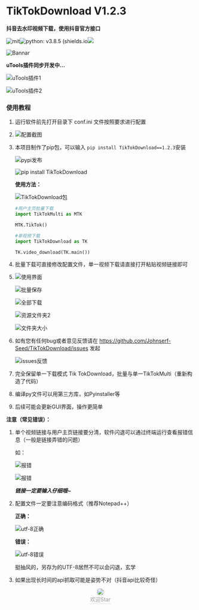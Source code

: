 # TikTokDownload V1.2.3
**抖音去水印视频下载，使用抖音官方接口**


![mit](https://img.shields.io/badge/license-MIT-blue)![python: v3.8.5 (shields.io](https://img.shields.io/badge/python-v3.8.5-green)<a target="_blank" href="http://mail.qq.com/cgi-bin/qm_share?t=qm_mailme&email=PFZTVFJPWU5aEU9ZWVh8WlNEUV1VUBJfU1E" style="text-decoration:none;"><img src="http://rescdn.qqmail.com/zh_CN/htmledition/images/function/qm_open/ico_mailme_11.png"/></a>

![Bannar](https://tva1.sinaimg.cn/large/006908GAly1gqg5fvxuutj30dw0dwt99.jpg)

**uTools插件同步开发中...**

![uTools插件1](https://tvax4.sinaimg.cn/large/006908GAly1gswo21zzp2j30ma02ygmo.jpg)

![uTools插件2](https://tva2.sinaimg.cn/large/006908GAly1gswo3pvdysj30bm0geq8q.jpg)


### 使用教程

1. 运行软件前先打开目录下 conf.ini 文件按照要求进行配置

2. ![配置截图](https://tvax1.sinaimg.cn/large/006908GAly1gqg5b6fbvsj30ng09iwes.jpg)

3. 本项目制作了pip包，可以输入 ``` pip install TikTokDownload==1.2.3 ```安装

   ![pypi发布](https://tvax3.sinaimg.cn/large/006908GAly1gqg4j7ppuij30w60nnmxz.jpg)

   ![pip install TikTokDownload](https://tvax3.sinaimg.cn/large/006908GAly1gqg4jfswmxj30ul08xmy8.jpg)

   **使用方法：**

   ![TikTokDownload包](https://tva3.sinaimg.cn/large/006908GAly1gqg4k12ul5j3071052a9x.jpg)

   ```python
   #用户主页批量下载
   import TikTokMulti as MTK
   
   MTK.TikTok()
   
   #单视频下载
   import TikTokDownload as TK
   
   TK.video_download(TK.main())
   ```

   

4. 批量下载可直接修改配置文件，单一视频下载请直接打开粘贴视频链接即可

5. ![使用界面](https://tva4.sinaimg.cn/large/006908GAly1gsmqp7ghzpj30lt0midoz.jpg)

   ![批量保存](https://tvax1.sinaimg.cn/large/006908GAly1gqg4d73rryg31bi0hdx6p.gif)

   ![全部下载](https://tva3.sinaimg.cn/large/006908GAly1gqg4dk7fiyj31cw0mo4qp.jpg)

   ![资源文件夹2](https://tva2.sinaimg.cn/large/006908GAly1gn1dim1oojj30q30ertaz.jpg)

   ![文件夹大小](https://tva3.sinaimg.cn/large/006908GAly1gqg4dny34uj30b10dt0st.jpg)

6. 如有您有任何bug或者意见反馈请在 https://github.com/Johnserf-Seed/TikTokDownload/issues 发起

   ![issues反馈](https://tva3.sinaimg.cn/large/006908GAly1gqg4f0b9kgj31hc0qwmz6.jpg)

7. 完全保留单一下载模式 Tik TokDownload，批量与单一TikTokMulti（重新构造了代码）

8. 编译py文件可以用第三方库，如Pyinstaller等

9. 后续可能会更新GUI界面，操作更简单


**注意（常见错误）：**

1. 单个视频链接与用户主页链接要分清，软件闪退可以通过终端运行查看报错信息（一般是链接弄错的问题）

   如：

   ![报错](https://tvax4.sinaimg.cn/large/006908GAly1gn1dofvcc7j309800k3y9.jpg)

   ![报错](https://tvax2.sinaimg.cn/large/006908GAly1gn1dpoiqhzj306d0193ya.jpg)

   ***链接一定要输入仔细哦~***

2. 配置文件一定要注意编码格式（推荐Notepad++）

   **正确：**

   ![utf-8正确](https://tva1.sinaimg.cn/large/006908GAly1gn1dl6jv3hj30ib09tq3k.jpg)

   **错误：**

   ![utf-8错误](https://tva1.sinaimg.cn/large/006908GAly1gn1dmakebqj30qh03lmx8.jpg)

   挺抽风的，另存为的UTF-8居然不可以会闪退，玄学
   
3. 如果出现长时间的api抓取可能是姿势不对（抖音api比较奇怪）

<center><img style="border-radius: 0.3125em;box-shadow: 0 2px 4px 0 rgba(34,36,38,.12),0 2px 10px 0 rgba(34,36,38,.08);"src="https://tvax4.sinaimg.cn/large/006908GAly1gn1dxspeqeg302s02sdgf.gif"><br><div style="color:orange; border-bottom: 1px solid #d9d9d9;display: inline-block;color: #999;padding: 2px;">欢迎Star</div></center>
